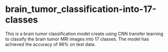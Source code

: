 # brain_tumor_classification-into-17-classes
This is a brain tumor classification model create using CNN transfer learning to classify the brain tumor MRI images into 17 classes. The model has achieved the accuracy of 96% on test data.
